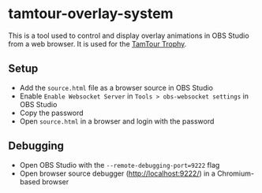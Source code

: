 # tamtour-overlay-system

This is a tool used to control and display overlay animations in OBS Studio from a web browser. It is used for the [TamTour Trophy](https://tamtour.ch).

## Setup

- Add the `source.html` file as a browser source in OBS Studio
- Enable `Enable Websocket Server` in `Tools > obs-websocket settings` in OBS Studio
- Copy the password
- Open `source.html` in a browser and login with the password

## Debugging

- Open OBS Studio with the `--remote-debugging-port=9222` flag
- Open browser source debugger (<http://localhost:9222/>) in a Chromium-based browser
